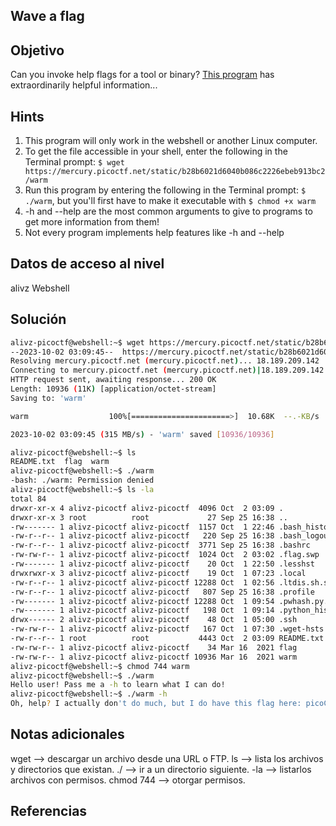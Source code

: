 ## Wave a flag
## Objetivo
Can you invoke help flags for a tool or binary? [This program](https://mercury.picoctf.net/static/b28b6021d6040b086c2226ebeb913bc2/warm) has extraordinarily helpful information...

## Hints
1. This program will only work in the webshell or another Linux computer.
2. To get the file accessible in your shell, enter the following in the Terminal prompt: `$ wget https://mercury.picoctf.net/static/b28b6021d6040b086c2226ebeb913bc2/warm`
3. Run this program by entering the following in the Terminal prompt: `$ ./warm`, but you'll first have to make it executable with `$ chmod +x warm`
4. -h and --help are the most common arguments to give to programs to get more information from them!
5. Not every program implements help features like -h and --help
## Datos de acceso al nivel
alivz
Webshell

## Solución
```bash
alivz-picoctf@webshell:~$ wget https://mercury.picoctf.net/static/b28b6021d6040b086c2226ebeb913bc2/warm
--2023-10-02 03:09:45--  https://mercury.picoctf.net/static/b28b6021d6040b086c2226ebeb913bc2/warm
Resolving mercury.picoctf.net (mercury.picoctf.net)... 18.189.209.142
Connecting to mercury.picoctf.net (mercury.picoctf.net)|18.189.209.142|:443... connected.
HTTP request sent, awaiting response... 200 OK
Length: 10936 (11K) [application/octet-stream]
Saving to: 'warm'

warm                  100%[======================>]  10.68K  --.-KB/s    in 0s      

2023-10-02 03:09:45 (315 MB/s) - 'warm' saved [10936/10936]

alivz-picoctf@webshell:~$ ls
README.txt  flag  warm
alivz-picoctf@webshell:~$ ./warm
-bash: ./warm: Permission denied
alivz-picoctf@webshell:~$ ls -la
total 84
drwxr-xr-x 4 alivz-picoctf alivz-picoctf  4096 Oct  2 03:09 .
drwxr-xr-x 3 root          root             27 Sep 25 16:38 ..
-rw------- 1 alivz-picoctf alivz-picoctf  1157 Oct  1 22:46 .bash_history
-rw-r--r-- 1 alivz-picoctf alivz-picoctf   220 Sep 25 16:38 .bash_logout
-rw-r--r-- 1 alivz-picoctf alivz-picoctf  3771 Sep 25 16:38 .bashrc
-rw-rw-r-- 1 alivz-picoctf alivz-picoctf  1024 Oct  2 03:02 .flag.swp
-rw------- 1 alivz-picoctf alivz-picoctf    20 Oct  1 22:50 .lesshst
drwxrwxr-x 3 alivz-picoctf alivz-picoctf    19 Oct  1 07:23 .local
-rw-r--r-- 1 alivz-picoctf alivz-picoctf 12288 Oct  1 02:56 .ltdis.sh.swp
-rw-r--r-- 1 alivz-picoctf alivz-picoctf   807 Sep 25 16:38 .profile
-rw------- 1 alivz-picoctf alivz-picoctf 12288 Oct  1 09:54 .pwhash.py.swp
-rw------- 1 alivz-picoctf alivz-picoctf   198 Oct  1 09:14 .python_history
drwx------ 2 alivz-picoctf alivz-picoctf    48 Oct  1 05:00 .ssh
-rw-rw-r-- 1 alivz-picoctf alivz-picoctf   167 Oct  1 07:30 .wget-hsts
-rw-r--r-- 1 root          root           4443 Oct  2 03:09 README.txt
-rw-rw-r-- 1 alivz-picoctf alivz-picoctf    34 Mar 16  2021 flag
-rw-rw-r-- 1 alivz-picoctf alivz-picoctf 10936 Mar 16  2021 warm
alivz-picoctf@webshell:~$ chmod 744 warm
alivz-picoctf@webshell:~$ ./warm
Hello user! Pass me a -h to learn what I can do!
alivz-picoctf@webshell:~$ ./warm -h
Oh, help? I actually don't do much, but I do have this flag here: picoCTF{b1scu1ts_4nd_gr4vy_d6969390}
```
## Notas adicionales
wget --> descargar un archivo desde una URL o FTP.
ls --> lista los archivos y directorios que existan.
./ --> ir a un directorio siguiente.
-la --> listarlos archivos con permisos.
chmod 744 --> otorgar permisos.
## Referencias
